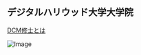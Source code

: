 ## デジタルハリウッド大学大学院

[DCM修士とは](https://gs.dhw.ac.jp/education/dcm/) 


![Image](https://akihiko.shirai.as/dhgs/avatar2021Nov.png)



